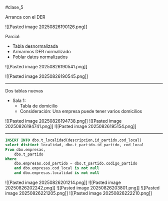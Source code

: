 #clase_5


Arranca con el DER

![[Pasted image 20250826190126.png]]

Parcial:
- Tabla desnormalizada
- Armarmos DER normalizado
- Poblar datos normalizados


![[Pasted image 20250826190541.png]]

![[Pasted image 20250826190545.png]]

---



Dos tablas nuevas
- Sala 1:
	- Tabla de domicilio
	- Consideración: Una empresa puede tener varios domicilios


![[Pasted image 20250826194738.png]]
![[Pasted image 20250826194741.png]]
![[Pasted image 20250826195154.png]]



---

```sql
INSERT INTO dbo.t_localidad(descripcion,id_partido,cod_local)
select distinct localidad, dbo.t_partido.id_partido, cod_local  
From dbo.empresas,
	dbo.t_partido
Where 
	dbo.empresas.cod_partido = dbo.t_partido.codigo_partido
	and dbo.empresas.cod_local is not null 
	and dbo.empresas.localidad is not null
```


![[Pasted image 20250826201214.png]]
![[Pasted image 20250826202242.png]]
![[Pasted image 20250826203801.png]]
![[Pasted image 20250826221205.png]]
![[Pasted image 20250826222210.png]]